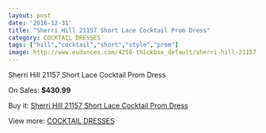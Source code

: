 ```yaml
---
layout: post
date: '2016-12-31'
title: "Sherri Hill 21157 Short Lace Cocktail Prom Dress"
category: COCKTAIL DRESSES
tags: ["hill","cocktail","short","style","prom"]
image: http://www.eudances.com/4258-thickbox_default/sherri-hill-21157-short-lace-cocktail-prom-dress.jpg
---
```

Sherri Hill 21157 Short Lace Cocktail Prom Dress

On Sales: **$430.99**
<a href="https://www.eudances.com/en/cocktail-dresses/1416-sherri-hill-21157-short-lace-cocktail-prom-dress.html"><amp-img layout="responsive" width="600" height="600" src="//www.eudances.com/4258-thickbox_default/sherri-hill-21157-short-lace-cocktail-prom-dress.jpg" alt="Sherri Hill 21157 Short Lace Cocktail Prom Dress 0" /></a>

Buy it: [Sherri Hill 21157 Short Lace Cocktail Prom Dress](https://www.eudances.com/en/cocktail-dresses/1416-sherri-hill-21157-short-lace-cocktail-prom-dress.html "Sherri Hill 21157 Short Lace Cocktail Prom Dress")

View more: [COCKTAIL DRESSES](https://www.eudances.com/en/14-cocktail-dresses "COCKTAIL DRESSES")